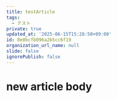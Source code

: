 ```yaml
---
title: testArticle
tags:
  - テスト
private: true
updated_at: '2025-06-15T15:28:50+09:00'
id: 8e0bcfb096a2b5cc6f19
organization_url_name: null
slide: false
ignorePublish: false
---
```


# new article body
